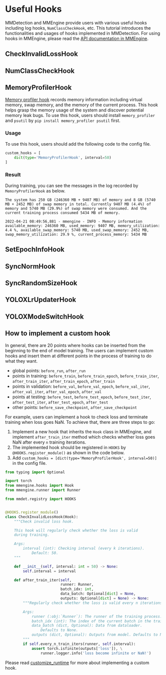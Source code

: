 # Useful Hooks

MMDetection and MMEngine provide users with various useful hooks including log hooks, `NumClassCheckHook`, etc. This tutorial introduces the functionalities and usages of hooks implemented in MMDetection. For using hooks in MMEngine, please read the [API documentation in MMEngine](https://github.com/vbti-development/onedl-mmengine/tree/main/docs/en/tutorials/hook.md).

## CheckInvalidLossHook

## NumClassCheckHook

## MemoryProfilerHook

[Memory profiler hook](https://github.com/vbti-development/onedl-mmdetection/blob/main/mmdet/engine/hooks/memory_profiler_hook.py) records memory information including virtual memory, swap memory, and the memory of the current process. This hook helps grasp the memory usage of the system and discover potential memory leak bugs. To use this hook, users should install `memory_profiler` and `psutil` by `pip install memory_profiler psutil` first.

### Usage

To use this hook, users should add the following code to the config file.

```python
custom_hooks = [
    dict(type='MemoryProfilerHook', interval=50)
]
```

### Result

During training, you can see the messages in the log recorded by `MemoryProfilerHook` as below.

```text
The system has 250 GB (246360 MB + 9407 MB) of memory and 8 GB (5740 MB + 2452 MB) of swap memory in total. Currently 9407 MB (4.4%) of memory and 5740 MB (29.9%) of swap memory were consumed. And the current training process consumed 5434 MB of memory.
```

```text
2022-04-21 08:49:56,881 - mmengine - INFO - Memory information available_memory: 246360 MB, used_memory: 9407 MB, memory_utilization: 4.4 %, available_swap_memory: 5740 MB, used_swap_memory: 2452 MB, swap_memory_utilization: 29.9 %, current_process_memory: 5434 MB
```

## SetEpochInfoHook

## SyncNormHook

## SyncRandomSizeHook

## YOLOXLrUpdaterHook

## YOLOXModeSwitchHook

## How to implement a custom hook

In general, there are 20 points where hooks can be inserted from the beginning to the end of model training. The users can implement custom hooks and insert them at different points in the process of training to do what they want.

- global points: `before_run`, `after_run`
- points in training: `before_train`, `before_train_epoch`, `before_train_iter`, `after_train_iter`, `after_train_epoch`, `after_train`
- points in validation: `before_val`, `before_val_epoch`, `before_val_iter`, `after_val_iter`, `after_val_epoch`, `after_val`
- points at testing: `before_test`, `before_test_epoch`, `before_test_iter`, `after_test_iter`, `after_test_epoch`,  `after_test`
- other points: `before_save_checkpoint`, `after_save_checkpoint`

For example, users can implement a hook to check loss and terminate training when loss goes NaN. To achieve that, there are three steps to go:

1. Implement a new hook that inherits the `Hook` class in MMEngine, and implement `after_train_iter` method which checks whether loss goes NaN after every `n` training iterations.
2. The implemented hook should be registered in `HOOKS` by `@HOOKS.register_module()` as shown in the code below.
3. Add `custom_hooks = [dict(type='MemoryProfilerHook', interval=50)]` in the config file.

```python
from typing import Optional

import torch
from mmengine.hooks import Hook
from mmengine.runner import Runner

from mmdet.registry import HOOKS


@HOOKS.register_module()
class CheckInvalidLossHook(Hook):
    """Check invalid loss hook.

    This hook will regularly check whether the loss is valid
    during training.

    Args:
        interval (int): Checking interval (every k iterations).
            Default: 50.
    """

    def __init__(self, interval: int = 50) -> None:
        self.interval = interval

    def after_train_iter(self,
                         runner: Runner,
                         batch_idx: int,
                         data_batch: Optional[dict] = None,
                         outputs: Optional[dict] = None) -> None:
        """Regularly check whether the loss is valid every n iterations.

        Args:
            runner (:obj:`Runner`): The runner of the training process.
            batch_idx (int): The index of the current batch in the train loop.
            data_batch (dict, Optional): Data from dataloader.
                Defaults to None.
            outputs (dict, Optional): Outputs from model. Defaults to None.
        """
        if self.every_n_train_iters(runner, self.interval):
            assert torch.isfinite(outputs['loss']), \
                runner.logger.info('loss become infinite or NaN!')
```

Please read [customize_runtime](../advanced_guides/customize_runtime.md) for more about implementing a custom hook.
